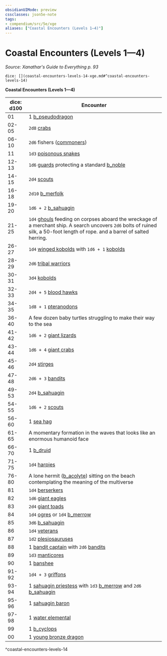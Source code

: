 ```yaml
---
obsidianUIMode: preview
cssclasses: json5e-note
tags:
- compendium/src/5e/xge
aliases: ["Coastal Encounters (Levels 1—4)"]
---
```

# Coastal Encounters (Levels 1—4)
*Source: Xanathar's Guide to Everything p. 93* 

`dice: [](coastal-encounters-levels-14-xge.md#^coastal-encounters-levels-14)`

**Coastal Encounters (Levels 1—4)**

| dice: d100 | Encounter |
|------------|-----------|
| 01 | 1 [b_pseudodragon](b_pseudodragon.md) |
| 02-05 | `2d8` [crabs](b_crab.md) |
| 06-10 | `2d6` fishers ([commoners](b_commoner.md)) |
| 11 | `1d3` [poisonous snakes](b_poisonous-snake.md) |
| 12-13 | `1d6` [guards](b_guard.md) protecting a standard [b_noble](2.%20GM%20Tools/5eTools%20Compendium%20&%20Rules/_compendium/bestiary/humanoid/b_noble.md) |
| 14-15 | `2d4` [scouts](b_scout.md) |
| 16-18 | `2d10` [b_merfolk](b_merfolk.md) |
| 19-20 | `1d6 + 2` [b_sahuagin](b_sahuagin.md) |
| 21-25 | `1d4` [ghouls](compendium/bestiary/undead/ghoul.md) feeding on corpses aboard the wreckage of a merchant ship. A search uncovers `2d6` bolts of ruined silk, a 50-foot length of rope. and a barrel of salted herring. |
| 26-27 | `1d4` [winged kobolds](b_winged-kobold.md) with `1d6 + 1` [kobolds](b_kobold.md) |
| 28-29 | `2d6` [tribal warriors](b_tribal-warrior.md) |
| 30-31 | `3d4` [kobolds](b_kobold.md) |
| 32-33 | `2d4 + 5` [blood hawks](b_blood-hawk.md) |
| 34-35 | `1d8 + 1` [pteranodons](b_pteranodon.md) |
| 36-40 | A few dozen baby turtles struggling to make their way to the sea |
| 41-42 | `1d6 + 2` [giant lizards](b_giant-lizard.md) |
| 43-44 | `1d6 + 4` [giant crabs](b_giant-crab.md) |
| 45-46 | `2d4` [stirges](b_stirge.md) |
| 47-48 | `2d6 + 3` [bandits](b_bandit.md) |
| 49-53 | `2d4` [b_sahuagin](b_sahuagin.md) |
| 54-55 | `1d6 + 2` [scouts](b_scout.md) |
| 56-60 | 1 [sea hag](2.%20GM%20Tools/5eTools%20Compendium%20&%20Rules/_compendium/bestiary/fey/b_sea-hag.md) |
| 61-65 | A momentary formation in the waves that looks like an enormous humanoid face |
| 66-70 | 1 [b_druid](b_druid.md) |
| 71-75 | `1d4` [harpies](b_harpy.md) |
| 76-80 | A lone hermit ([b_acolyte](2.%20GM%20Tools/5eTools%20Compendium%20&%20Rules/_compendium/bestiary/humanoid/b_acolyte.md)) sitting on the beach contemplating the meaning of the multiverse |
| 81 | `1d4` [berserkers](b_berserker.md) |
| 82 | `1d6` [giant eagles](b_giant-eagle.md) |
| 83 | `2d4` [giant toads](b_giant-toad.md) |
| 84 | `1d4` [ogres](b_ogre.md) or `1d4` [b_merrow](b_merrow.md) |
| 85 | `3d6` [b_sahuagin](b_sahuagin.md) |
| 86 | `1d4` [veterans](b_veteran.md) |
| 87 | `1d2` [plesiosauruses](b_plesiosaurus.md) |
| 88 | 1 [bandit captain](b_bandit-captain.md) with `2d6` [bandits](b_bandit.md) |
| 89 | `1d3` [manticores](b_manticore.md) |
| 90 | 1 [banshee](compendium/bestiary/undead/banshee.md) |
| 91-92 | `1d4 + 3` [griffons](b_griffon.md) |
| 93-94 | 1 [sahuagin priestess](b_sahuagin-priestess.md) with `1d3` [b_merrow](b_merrow.md) and `2d6` [b_sahuagin](b_sahuagin.md) |
| 95-96 | 1 [sahuagin baron](b_sahuagin-baron.md) |
| 97-98 | 1 [water elemental](b_water-elemental.md) |
| 99 | 1 [b_cyclops](b_cyclops.md) |
| 00 | 1 [young bronze dragon](b_young-bronze-dragon.md) |
^coastal-encounters-levels-14